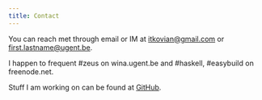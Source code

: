 ```yaml
---
title: Contact
---
```


You can reach met through email or IM at itkovian@gmail.com or
first.lastname@ugent.be.

I happen to frequent #zeus on wina.ugent.be and #haskell, #easybuild on
freenode.net.

Stuff I am working on can be found at [GitHub](http://github.com/itkovian).
